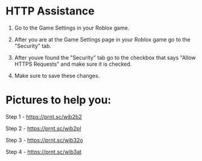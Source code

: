# HTTP Assistance

1. Go to the Game Settings in your Roblox game.

2. After you are at the Game Settings page in your Roblox game go to the "Security" tab.

3. After youve found the "Security" tab go to the checkbox that says "Allow HTTPS Requests" and make sure it is checked.

4. Make sure to save these changes.

# Pictures to help you:

Step 1 - https://prnt.sc/wib2b2

Step 2 - https://prnt.sc/wib2pl

Step 3 - https://prnt.sc/wib32o

Step 4 - https://prnt.sc/wib3at
